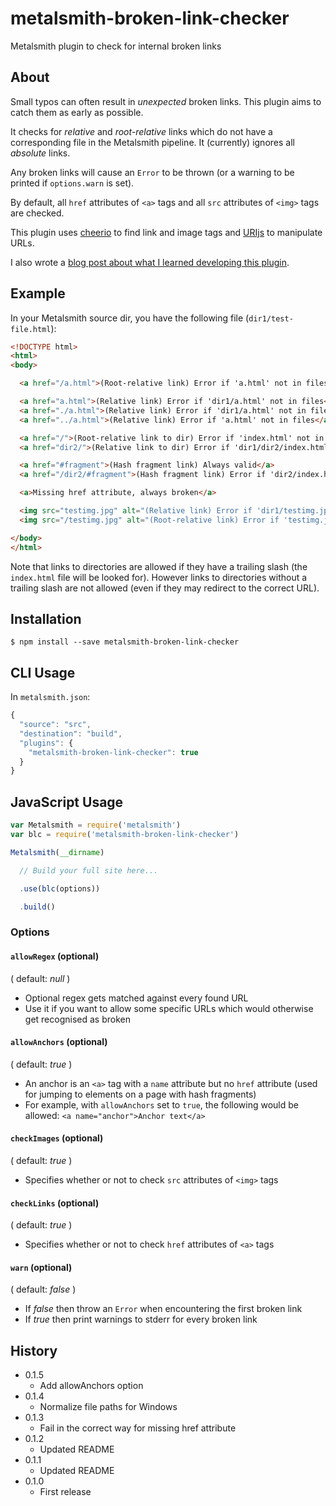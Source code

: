 # metalsmith-broken-link-checker

Metalsmith plugin to check for internal broken links

## About

Small typos can often result in *unexpected* broken links. This plugin aims to catch them as early as possible.

It checks for *relative* and *root-relative* links which do not have a corresponding file in the Metalsmith pipeline. It (currently) ignores all *absolute* links.

Any broken links will cause an `Error` to be thrown (or a warning to be printed if `options.warn` is set). 

By default, all `href` attributes of `<a>` tags and all `src` attributes of `<img>` tags are checked. 

This plugin uses [cheerio](https://www.npmjs.com/package/cheerio) to find link and image tags and [URIjs](https://www.npmjs.com/package/URIjs) to manipulate URLs. 

I also wrote a [blog post about what I learned developing this plugin](https://davidxmoody.com/publishing-my-first-npm-package/).

## Example

In your Metalsmith source dir, you have the following file (`dir1/test-file.html`):

```html
<!DOCTYPE html>
<html>
<body>

  <a href="/a.html">(Root-relative link) Error if 'a.html' not in files</a>

  <a href="a.html">(Relative link) Error if 'dir1/a.html' not in files</a>
  <a href="./a.html">(Relative link) Error if 'dir1/a.html' not in files</a>
  <a href="../a.html">(Relative link) Error if 'a.html' not in files</a>

  <a href="/">(Root-relative link to dir) Error if 'index.html' not in files</a>
  <a href="dir2/">(Relative link to dir) Error if 'dir1/dir2/index.html' not in files</a>

  <a href="#fragment">(Hash fragment link) Always valid</a>
  <a href="/dir2/#fragment">(Hash fragment link) Error if 'dir2/index.html' not in files</a>

  <a>Missing href attribute, always broken</a>

  <img src="testimg.jpg" alt="(Relative link) Error if 'dir1/testimg.jpg' not in files">
  <img src="/testimg.jpg" alt="(Root-relative link) Error if 'testimg.jpg' not in files">

</body>
</html>
```

Note that links to directories are allowed if they have a trailing slash (the `index.html` file will be looked for). However links to directories without a trailing slash are not allowed (even if they may redirect to the correct URL). 

## Installation

```
$ npm install --save metalsmith-broken-link-checker
```

## CLI Usage

In `metalsmith.json`:

```javascript
{
  "source": "src",
  "destination": "build",
  "plugins": {
    "metalsmith-broken-link-checker": true
  }
}
```

## JavaScript Usage

```javascript
var Metalsmith = require('metalsmith')
var blc = require('metalsmith-broken-link-checker')

Metalsmith(__dirname)

  // Build your full site here...

  .use(blc(options))

  .build()
```

### Options

#### `allowRegex` (optional)

( default: *null* )

- Optional regex gets matched against every found URL
- Use it if you want to allow some specific URLs which would otherwise get recognised as broken

#### `allowAnchors` (optional)

( default: *true* )

- An anchor is an `<a>` tag with a `name` attribute but no `href` attribute (used for jumping to elements on a page with hash fragments)
- For example, with `allowAnchors` set to `true`, the following would be allowed: `<a name="anchor">Anchor text</a>`

#### `checkImages` (optional)

( default: *true* )

- Specifies whether or not to check `src` attributes of `<img>` tags

#### `checkLinks` (optional)

( default: *true* )

- Specifies whether or not to check `href` attributes of `<a>` tags

#### `warn` (optional)

( default: *false* )

- If *false* then throw an `Error` when encountering the first broken link
- If *true* then print warnings to stderr for every broken link

## History

- 0.1.5
    - Add allowAnchors option
- 0.1.4
    - Normalize file paths for Windows
- 0.1.3
    - Fail in the correct way for missing href attribute
- 0.1.2
    - Updated README
- 0.1.1
    - Updated README
- 0.1.0
    - First release
